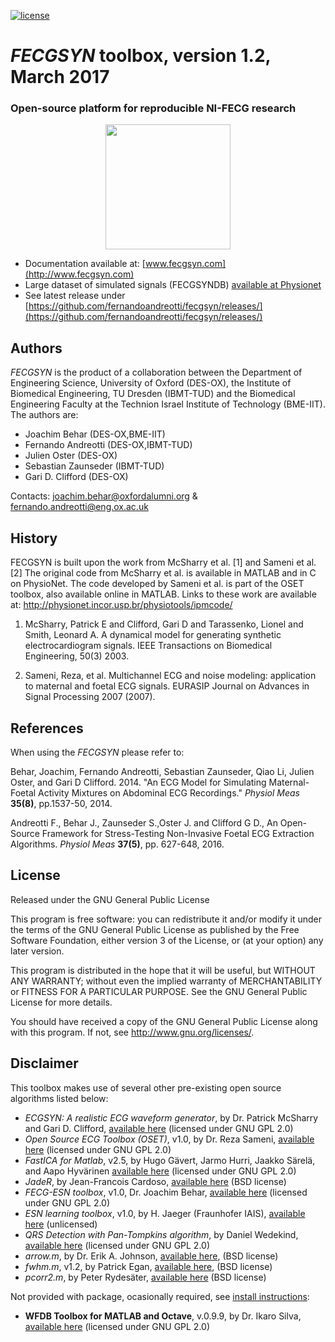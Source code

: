 [![license](https://img.shields.io/badge/License-GPL%20v3-blue.svg)](./LICENSE)

# _FECGSYN_ toolbox, version 1.2, March 2017

### Open-source platform for reproducible NI-FECG research

<p align="center"><img src="http://fernandoandreotti.github.io/fecgsyn/pages/images/French_fecgsyn.png" width="200"></p>

* Documentation available at: [www.fecgsyn.com](http://www.fecgsyn.com)
* Large dataset of simulated signals (FECGSYNDB) [available at Physionet](http://physionet.org/physiobank/database/fecgsyndb/)
* See latest release under [https://github.com/fernandoandreotti/fecgsyn/releases/](https://github.com/fernandoandreotti/fecgsyn/releases/)


## Authors

_FECGSYN_ is the product of a collaboration between the Department of Engineering Science, University of Oxford (DES-OX), the Institute of Biomedical Engineering, TU Dresden (IBMT-TUD) and the Biomedical Engineering Faculty at the Technion Israel Institute of Technology (BME-IIT). The authors are:
- Joachim Behar (DES-OX,BME-IIT)
- Fernando Andreotti (DES-OX,IBMT-TUD)
- Julien Oster (DES-OX)
- Sebastian Zaunseder (IBMT-TUD) 
- Gari D. Clifford (DES-OX)


Contacts: joachim.behar@oxfordalumni.org & fernando.andreotti@eng.ox.ac.uk


## History

FECGSYN is built upon the work from McSharry et al. [1] and Sameni et al. [2] 
The original code from McSharry et al. is available in MATLAB and in 
C on PhysioNet. The code developed by Sameni et al. 
is part of the OSET toolbox, also available online in MATLAB.
Links to these work are available at: 
http://physionet.incor.usp.br/physiotools/ipmcode/

1. McSharry, Patrick E and Clifford, Gari D and Tarassenko, Lionel and Smith, Leonard A.
A dynamical model for generating synthetic electrocardiogram signals. IEEE Transactions
on Biomedical Engineering,  50(3) 2003.

2. Sameni, Reza, et al. Multichannel ECG and noise modeling: application to
maternal and foetal ECG signals. EURASIP Journal on Advances in Signal Processing
2007 (2007).

## References


When using the _FECGSYN_ please refer to:

Behar, Joachim, Fernando Andreotti, Sebastian Zaunseder, Qiao Li, Julien Oster, and Gari D Clifford. 2014. 
"An ECG Model for Simulating Maternal-Foetal Activity Mixtures on Abdominal ECG Recordings." _Physiol Meas_ **35(8)**, pp.1537-50, 2014.

Andreotti F., Behar J., Zaunseder S.,Oster J. and Clifford G D., An Open-Source Framework for Stress-Testing Non-Invasive Foetal ECG Extraction Algorithms. _Physiol Meas_ **37(5)**, pp. 627-648, 2016.



## License


Released under the GNU General Public License

This program is free software: you can redistribute it and/or modify
it under the terms of the GNU General Public License as published by
the Free Software Foundation, either version 3 of the License, or
(at your option) any later version.
 
This program is distributed in the hope that it will be useful,
but WITHOUT ANY WARRANTY; without even the implied warranty of
MERCHANTABILITY or FITNESS FOR A PARTICULAR PURPOSE.  See the
GNU General Public License for more details.

You should have received a copy of the GNU General Public License
along with this program.  If not, see <http://www.gnu.org/licenses/>.

## Disclaimer

This toolbox makes use of several other pre-existing open source algorithms listed below:

- _ECGSYN: A realistic ECG waveform generator_, by Dr. Patrick McSharry and Gari D. Clifford,  [available here](https://www.physionet.org/physiotools/ecgsyn/) (licensed under GNU GPL 2.0)
- _Open Source ECG Toolbox (OSET)_, v1.0, by Dr. Reza Sameni, [available here](http://oset.ir/) (licensed under GNU GPL 2.0)
- _FastICA for Matlab_, v2.5, by  Hugo Gävert, Jarmo Hurri, Jaakko Särelä, and Aapo Hyvärinen [available here](http://research.ics.aalto.fi/ica/fastica/) (licensed under GNU GPL 2.0)
- _JadeR_, by Jean-Francois Cardoso, [available here](http://perso.telecom-paristech.fr/~cardoso) (BSD license)
- _FECG-ESN toolbox_, v1.0, Dr. Joachim Behar, [available here](http://joachimbehar.comuv.com)  (licensed under GNU GPL 2.0)
- _ESN learning toolbox_, v1.0, by H. Jaeger (Fraunhofer IAIS), [available here](http://reservoir-computing.org/software) (unlicensed)
- _QRS Detection with Pan-Tompkins algorithm_, by Daniel Wedekind, [available here](https://github.com/danielwedekind/qrsdetector)  (licensed under GNU GPL 2.0)
- _arrow.m_, by Dr. Erik A. Johnson, [available here](https://uk.mathworks.com/matlabcentral/fileexchange/278-arrow), (BSD license)
- _fwhm.m_, v1.2, by Patrick Egan, [available here](http://uk.mathworks.com/matlabcentral/fileexchange/10590-fwhm), (BSD license)
- _pcorr2.m_, by Peter Rydesäter, [available here](https://uk.mathworks.com/matlabcentral/fileexchange/4012-prcorr2-10-times-faster-correlation-coef) (BSD license)

Not provided with package, ocasionally required, see [install instructions](http://fernandoandreotti.github.io/fecgsyn/pages/install.html):
- **WFDB Toolbox for MATLAB and Octave**, v.0.9.9, by Dr. Ikaro Silva, [available here](https://www.physionet.org/physiotools/matlab/wfdb-app-matlab/) (licensed under GNU GPL 2.0)
